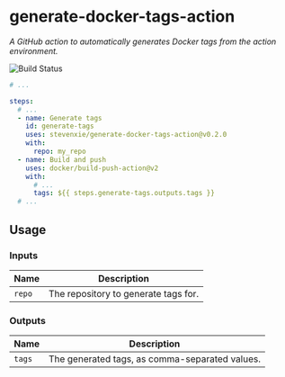 # generate-docker-tags-action

_A GitHub action to automatically generates Docker tags from the action environment._

![[Build Status][build]][build-img]

```yaml
# ...

steps:
  # ...
  - name: Generate tags
    id: generate-tags
    uses: stevenxie/generate-docker-tags-action@v0.2.0
    with:
      repo: my_repo
  - name: Build and push
    uses: docker/build-push-action@v2
    with:
      # ...
      tags: ${{ steps.generate-tags.outputs.tags }}
  # ...
```

## Usage

### Inputs

| Name   | Description                          |
| ------ | ------------------------------------ |
| `repo` | The repository to generate tags for. |

### Outputs

| Name   | Description                                    |
| ------ | ---------------------------------------------- |
| `tags` | The generated tags, as comma-separated values. |

[build]: https://github.com/stevenxie/generate-docker-tags-action/actions
[build-img]: https://img.shields.io/github/workflow/status/stevenxie/generate-docker-tags-action/test?style=for-the-badge
